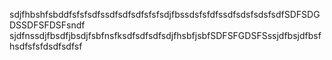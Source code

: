 sdjfhbshfsbddfsfsfsdfssdfsdfsdfsfsfsdjfbssdsfsfdfssdfsdsfsdsfsdfSDFSDGDSSDFSFDSFsndf sjdfnssdjfbsdfjbsdjfsbfnsfksdfsdfsdfsdjfhsbfjsbfSDFSFGDSFSssjdfbsjdfbsfhsdfsfsfdsdfsdfsf
